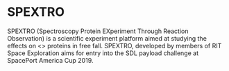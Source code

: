 # SPEXTRO
SPEXTRO (Spectroscopy Protein EXperiment Through Reaction Observation) is a scientific experiment platform aimed at studying the effects on &lt;> proteins in free fall. SPEXTRO, developed by members of RIT Space Exploration aims for entry into the SDL payload challenge at SpacePort America Cup 2019. 
